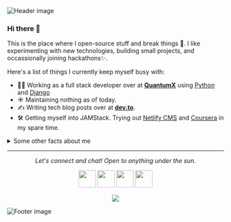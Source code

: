 <img src="https://github.com/mrkp/mrkp/blob/master/header.png?raw=true" alt="Header image">

### Hi there 👋

This is the place where I open-source stuff and break things :rofl:. I like experimenting with new technologies, building small projects, and occassionally joining hackathons✨.

Here's a list of things I currently keep myself busy with:

- :man_technologist: Working as a full stack developer over at **[QuantumX](https://www.quantumx.dev/)** using [Python](https://www.python.org/) and [Django](https://www.djangoproject.com/)
- ☀️ Maintaining nothing as of today.
- ✍️ Writing tech blog posts over at **[dev.to](https://dev.to/mrkaushalp)**.
- 🛠 Getting myself into JAMStack. Trying out [Netlify CMS](https://www.netlifycms.org/) and [Coursera](https://www.coursera.org/) in my spare time.

<details>
  <summary>Some other facts about me</summary>
  <br>
  <p><i>Siri play ME! by Taylor Swift ft. Brendon Urie 🎶</i><p>

  - 🔭 I’m currently working on something cool :wink:
  - 🌱 I’m currently learning Python, Django, JavaScript and Blockchain.<!-- - 👯 I’m looking to collaborate on ... -->
  - 🤔 I’m looking for help with Django
  - 💬 Ask me about anything related to Javascript/Python
  - 📫 How to reach me: [@mr.kaushal.p](https://www.instagram.com/mr.kaushal.p)
  - 😄 Pronouns: He/Him/His
  - ⚡ Fun fact: I :heart: :man_technologist:

  ![My github stats](https://github-readme-stats.vercel.app/api?username=mrkaushal&show_icons=true)
</details>

<hr>
<p align="center">
  <i>Let's connect and chat! Open to anything under the sun.</i>

  <p align="center">
    <a href="https://instagram.com/mr.kaushal.p" alt="Instagram"><img src="https://github.com/mrkaushal/mrkaushal/blob/master/Icons/instagram.gif" width="40px"></a>
    <a href="https://twitter.com/mr_kaushal_p" alt="Twitter"><img src="https://github.com/mrkaushal/mrkaushal/blob/master/Icons/twitter.gif" width="40px"></a>
    <a href="https://www.linkedin.com/in/mrkaushalp/" alt="Linkedin"><img src="https://github.com/mrkaushal/mrkaushal/blob/master/Icons/linkedin-2.gif" width="40px"></a>
    <a href="mailto:mr.kaushal.p@gmail.com" alt="Contact me"><img src="https://github.com/mrkaushal/mrkaushal/blob/master/Icons/mail.png" width="40px"></a>
    <!-- <a href="javascript:void(0)" alt="My site"><img src="https://raw.githubusercontent.com/mrkp/mrkp/master/src/external-link-line.svg"></a> -->
  </p>

  <p align="center">
    <img align="center" src="https://visitor-badge.glitch.me/badge?page_id=mrkp.visitor-badge">
  </p>
</p>

<img src="https://raw.githubusercontent.com/mrkp/mrkp/master/footer.png" alt="Footer image">
